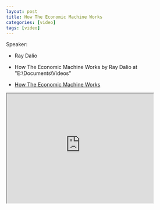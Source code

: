 ```yaml
---
layout: post
title: How The Economic Machine Works 
categories: [video]
tags: [video]
---
```


Speaker:

- Ray Dalio

- How The Economic Machine Works by Ray Dalio at "E:\Documents\Videos"
- [How The Economic Machine Works](https://www.youtube.com/watch?v=PHe0bXAIuk0)

<!--more-->

<iframe width="80%" height="300px" src="https://www.youtube.com/embed/PHe0bXAIuk0">
</iframe>